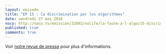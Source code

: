 ```yaml
---
layout: episode
title: "EP 15 : la discrimination par les algorithmes"
date: vendredi 27 mai 2016
noco: http://noco.tv/emission/32892/nolife/la-faute-a-l-algo/15-discrimination-par-les-algorithmes
published: true
comments: true
---
```

Voir [notre revue de presse](/revue-de-presse/) pour plus d'informations.
